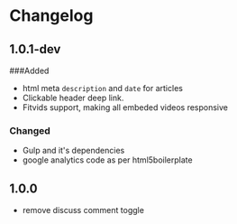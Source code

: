 # Changelog

## 1.0.1-dev

###Added
- html meta `description` and `date` for articles
- Clickable header deep link.
- Fitvids support, making all embeded videos responsive

### Changed
- Gulp and it's dependencies
- google analytics code as per html5boilerplate

## 1.0.0

- remove discuss comment toggle

